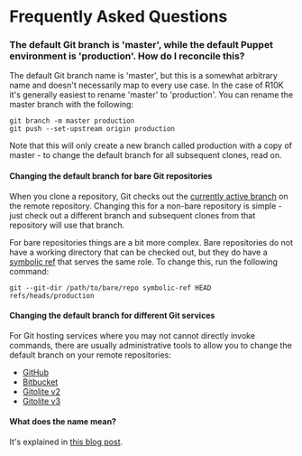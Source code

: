 Frequently Asked Questions
==========================

### The default Git branch is 'master', while the default Puppet environment is 'production'. How do I reconcile this?

The default Git branch name is 'master', but this is a somewhat arbitrary name
and doesn't necessarily map to every use case. In the case of R10K it's generally
easiest to rename 'master' to 'production'. You can rename the master branch
with the following:

```
git branch -m master production
git push --set-upstream origin production
```

Note that this will only create a new branch called production with a copy of
master - to change the default branch for all subsequent clones, read on.

#### Changing the default branch for bare Git repositories

When you clone a repository, Git checks out the [currently active branch][git-clone]
on the remote repository. Changing this for a non-bare repository is simple - just
check out a different branch and subsequent clones from that repository will
use that branch.

For bare repositories things are a bit more complex. Bare repositories do not
have a working directory that can be checked out, but they do have a [symbolic
ref][git-symbolic-ref] that serves the same role. To change this, run the
following command:

```
git --git-dir /path/to/bare/repo symbolic-ref HEAD refs/heads/production
```

#### Changing the default branch for different Git services

For Git hosting services where you may not cannot directly invoke commands,
there are usually administrative tools to allow you to change the default branch
on your remote repositories:

  * [GitHub][github-default-branch]
  * [Bitbucket][bitbucket-default-branch]
  * [Gitolite v2][gitolite-v2-default-branch]
  * [Gitolite v3][gitolite-v3-default-branch]

[git-clone]: https://www.kernel.org/pub/software/scm/git/docs/git-clone.html "Man page for git-clone"
[git-symbolic-ref]: https://www.kernel.org/pub/software/scm/git/docs/git-symbolic-ref.html "Man page for git-symbolic-ref"

[github-default-branch]: https://help.github.com/articles/setting-the-default-branch "Changing the default branch on GitHub"
[bitbucket-default-branch]: https://answers.atlassian.com/questions/280944/how-to-change-main-branch-in-bitbucket "Changing the default branch on Bitbucket"
[gitolite-v2-default-branch]: http://stackoverflow.com/questions/7091599/git-default-remote-branch-with-gitolite "Changing the default branch on Gitolite v2"
[gitolite-v3-default-branch]: http://stackoverflow.com/questions/13949093/git-change-default-branch-gitolite "Changing the default branch on Gitolite v3"

#### What does the name mean?

It's explained in [this blog post](http://somethingsinistral.net/blog/rethinking-puppet-deployment/#addendum).
